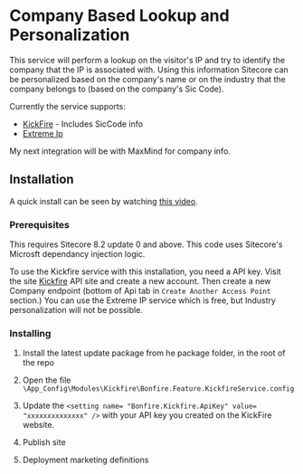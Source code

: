 # Company Based Lookup and Personalization

This service will perform a lookup on the visitor's IP and try to identify the company that the IP is associated with. Using this information Sitecore can be personalized based on the company's name or on the industry that the company belongs to (based on the company's Sic Code).

Currently the service supports:
 * [KickFire](http://kickfire.io/) - Includes SicCode info
 * [Extreme Ip](http://extreme-ip-lookup.com/)

My next integration will be with MaxMind for company info.

## Installation

A quick install can be seen by watching [this video](https://vimeo.com/222762570).

### Prerequisites
This requires Sitecore 8.2 update 0 and above. This code uses Sitecore's Microsft dependancy injection logic.

To use the Kickfire service with this installation, you need a API key. Visit the site [Kickfire](https://www.kickfire.com/services/api) API site and create a new account. Then create a new Company endpoint (bottom of Api tab in `Create Another Access Point` section.) You can use the Extreme IP service which is free, but Industry personalization will not be possible.

### Installing

1. Install the latest update package from he package folder, in the root of the repo
2. Open the file `\App_Config\Modules\Kickfire\Bonfire.Feature.KickfireService.config`
3. Update the `<setting name= "Bonfire.Kickfire.ApiKey" value= "xxxxxxxxxxxxxx" />` with your API key you created on the KickFire website. 

4. Publish site
5. Deployment marketing definitions

